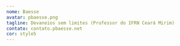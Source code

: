 ```yaml
---
nome: Baesse
avatar: pbaesse.png
tagline: Devaneios sem limites (Professor do IFRN Ceará Mirim)
contato: contato.pbaesse.net
cor: style5
---
```

